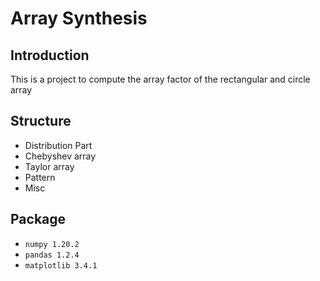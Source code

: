 # Array Synthesis

## Introduction

This is a project to compute the array factor of the rectangular and circle array

## Structure

+ Distribution Part
+ Chebyshev array
+ Taylor array
+ Pattern
+ Misc

## Package
+ `numpy 1.20.2`
+ `pandas 1.2.4`
+ `matplotlib 3.4.1`